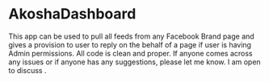 AkoshaDashboard
===============
This app can be used to pull all feeds from any Facebook Brand page and gives a provision to user to reply on the behalf of a 
page if user is having Admin permissions.
All code is clean and proper.
If anyone comes across any issues or if anyone has any suggestions, please let me know. 
I am open to discuss .

